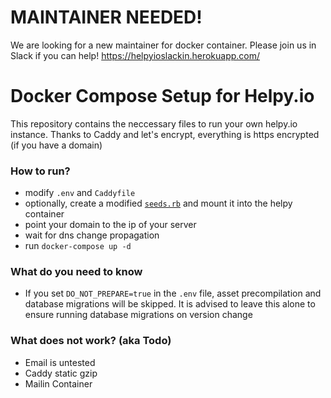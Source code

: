 # MAINTAINER NEEDED!

We are looking for a new maintainer for docker container.  Please join us in Slack if you can help! https://helpyioslackin.herokuapp.com/

# Docker Compose Setup for Helpy.io

This repository contains the neccessary files to run your own helpy.io instance. Thanks to Caddy and let's encrypt, everything is https encrypted (if you have a domain)

### How to run?
- modify `.env` and `Caddyfile`
- optionally, create a modified [`seeds.rb`](https://github.com/helpyio/helpy/blob/master/db/seeds.rb) and mount it into the helpy container
- point your domain to the ip of your server
- wait for dns change propagation
- run `docker-compose up -d`

### What do you need to know
- If you set `DO_NOT_PREPARE=true` in the `.env` file, asset precompilation and database migrations will be skipped. It is advised to leave this alone to ensure running database migrations on version change

### What does not work? (aka Todo)
- Email is untested
- Caddy static gzip
- Mailin Container

